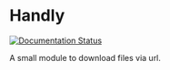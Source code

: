 # Handly
[![Documentation Status](https://readthedocs.org/projects/handly/badge/?version=latest)](https://handly.readthedocs.io/en/latest/?badge=latest)

A small module to download files via url.
